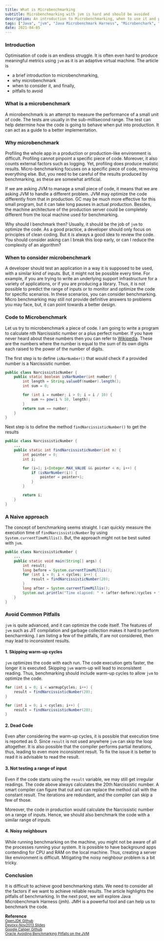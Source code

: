 ```yaml
---
title: What is Microbenchmarking
subtitle: Microbenchmarking with jvm is hard and should be avoided
description: An introduction to Microbenchmarking, when to use it and pitfalls to avoid.
tags: ["Java", "jvm", "Java Microbenchmark Harness", "Microbenchark", "2021"]
date: 2021-04-05
---
```


### Introduction
Optimisation of code is an endless struggle. It is often even hard to produce meaningful metrics using `jvm` as it is an adaptive virtual machine. The article is
- a brief introduction to microbenchmarking,
- why microbenchmark
- when to consider it, and finally,
- pitfalls to avoid

### What is a microbenchmark
A microbenchmark is an attempt to measure the performance of a small unit of code. The tests are usually in the sub-millisecond range. The test can help determine how the code is going to behave when put into production. It can act as a guide to a better implementation.

### Why microbenchmark
Profiling the whole app in a production or production-like environment is difficult. Profiling cannot pinpoint a specific piece of code. Moreover, it also counts external factors such as logging. Yet, profiling does produce realistic results.
Micro-benchmarking focuses on a specific piece of code, removing everything else. But, you need to be careful of the results produced by benchmarking, as these are somewhat artificial.

If we are asking JVM to manage a small piece of code, it means that we are asking JVM to handle a different problem. JVM may optimize the code differently from that in production. GC may be much more effective for this small program, but it can take long pauses in actual production. Besides, the machine architecture of the production server could be completely different from the local machine used for benchmarking.

Why should I benchmark then?
Usually, it should be the job of `jvm` to optimize the code. As a good practice, a developer should only focus on principles of clean coding. But it is always a good idea to review the code. You should consider asking can I break this loop early, or can I reduce the complexity of an algorithm?

### When to consider microbenchmark
A developer should test an application in a way it is supposed to be used, with a similar kind of inputs. But, it might not be possible every time. For example, if you are trying to write an underlying support infrastructure for a variety of applications, or if you are producing a library. Thus, it is not possible to predict the range of inputs or to monitor and optimize the code for specific scenarios. In these scenarios, you can consider benchmarking.
Micro benchmarking may still not provide definitive answers to problems you may face, but, it can point towards a better design. 


### Code to Microbenchmark
Let us try to microbenchmark a piece of code. I am going to write a program to calculate nth Narcissistic number or a plus perfect number. If you have never heard about these numbers then you can refer to [Wikipedia](https://en.wikipedia.org/wiki/Narcissistic_number). These are the numbers where the number is equal to the sum of its own digits each raised to the power of the number of digits.

The first step is to define `isNarNumber()` that would check if a provided number is a Narcissistic number.

```java
public class NarcissisticNumber {
    public static boolean isNarNumber(int number) {
        int length = String.valueOf(number).length();
        int sum = 0;

        for (int i = number; i > 0; i = i / 10) {
            sum += pow(i % 10, length);
        }
        return sum == number;
    }
}
```

Next step is to define the method `findNarcissisticNumber()` to get the results

```java
public class NarcissisticNumber {
    ...
    public static int findNarcissisticNumber(int n) {
        int pointer = 0;
        int i;

        for (i=1; i<Integer.MAX_VALUE && pointer < n; i++) {
            if (isNarNumber(i)) {
                pointer = pointer+1;
            }
        }

        return i;
    }
}
```

### A Naive approach
The concept of benchmarking seems straight. I can quickly measure the execution time of `findNarcissisticNumber` by using `System.currentTimeMillis()`. But, the approach might not be best suited with `jvm`.

```java
public class NarcissisticNumber {
    ...
    public static void main(String[] args) {
        int result;
        long before = System.currentTimeMillis();
        for (int i = 0; i < cycles; i++) {
            result = findNarcissisticNumber(20);
        }
        long after = System.currentTimeMillis();
        System.out.println("Time elapsed: " + (after-before)/cycles + " seconds" );
    }
}
```

### Avoid Common Pitfalls

`jvm`  is quite advanced, and it can optimize the code itself. The features of `jvm` such as JIT compilation and garbage collection makes it hard to perform bencharmking. I am listing a few of the pitfalls, if are not considered, then may lead to inconsistent results.

#### 1. Skipping warm-up cycles
`jvm` optimizes the code with each run. The code execution gets faster, the longer it is executed. Skipping `jvm` warm-up will lead to inconsistent reading. Thus, benchmarking should include warm-up cycles to allow `jvm` to optimize the code. 

```java
for (int i = 0; i < warmupCycles; i++) {
    result = findNarcissisticNumber(20);
}

for (int i = 0; i < cycles; i++) {
    result = findNarcissisticNumber(20);
}
```

#### 2. Dead Code
Even after considering the warm-up cycles, it is possible that execution time is reported as 0. Since `result` is not used anywhere `jvm` can skip the loop altogether. It is also possible that the compiler performs partial iterations, thus, leading to even more inconsistent result.  To fix the issue it is better to read it is advisable to read the result.

#### 3. Not testing a range of input
Even if the code starts using the `result` variable, we may still get irregular readings. The code above always calculates the 20th Narcissistic number. A smart compiler can figure that out and can replace the method call with the constant result. The iterations are redundant, and the compiler can skip a few of those.

Moreover, the code in production would calculate the Narcissistic number on a range of inputs. Hence, we should also benchmark the code with a similar range of inputs.

#### 4. Noisy neighbours
While running benchmarking on the machine, you might not be aware of all the processes running your system. It is possible to have background apps contending for CPU and RAM on the local machine. Thus, creating a server like environment is difficult.  Mitigating the noisy neighbour problem is a bit tricky.

### Conclusion
It is difficult to achieve good benchmarking stats. We need to consider all the factors if we want to achieve reliable results. The article highlights the pitfalls of benchmarking. In the next post, we will explore Java Microbenchmark Harness (jmh). JMH is a powerful tool and can help us to benchmark the code.

__Reference__<br>
<sup><a href="https://github.com/openjdk/jmh" target="_blank">OpenJDK Github</a></sup><br>
<sup><a href="https://shipilev.net/talks/devoxx-Nov2013-benchmarking.pdf" target="_blank">Devoxx-Nov2013 Slides</a></sup><br>
<sup><a href="https://github.com/google/caliper/wiki/JavaMicrobenchmarks" target="_blank">Google Caliper Github</a></sup><br>
<sup><a href="https://www.oracle.com/technical-resources/articles/java/architect-benchmarking.html" target="_blank">Oracle Avoiding Benchmarking Pitfalls on the JVM</a></sup>


